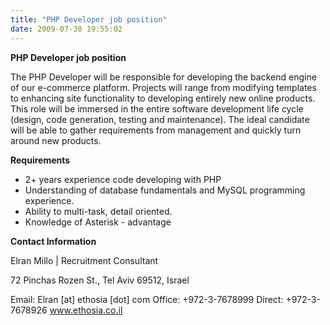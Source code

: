 ```yaml
---
title: "PHP Developer job position"
date: 2009-07-30 19:55:02
---
```


<div style="text-align:left; direction:ltr;">

<strong>PHP Developer job position</strong>

The PHP Developer will be responsible for developing the backend engine of our e-commerce platform. Projects will range from modifying templates to enhancing site functionality to developing entirely new online products. This role will be immersed in the entire software development life cycle (design, code generation, testing and maintenance). The ideal candidate will be able to gather requirements from management and quickly turn around new products.

<!--more-->

<strong>Requirements</strong>
<ul>
	<li>2+ years experience code developing with PHP</li>
	<li>Understanding of database fundamentals and MySQL programming experience.</li>
	<li>Ability to multi-task, detail oriented.</li>
	<li>Knowledge of Asterisk - advantage</li>
</ul>
<strong>Contact Information</strong>

Elran Millo | Recruitment Consultant

72 Pinchas Rozen St.,
Tel Aviv 69512, Israel

Email: <span>Elran [at] ethosia [dot] com</span>
Office: +972-3-7678999
Direct: +972-3-7678926
<a href="http://www.ethosia.co.il" target="_blank">www.ethosia.co.il</a></div>
